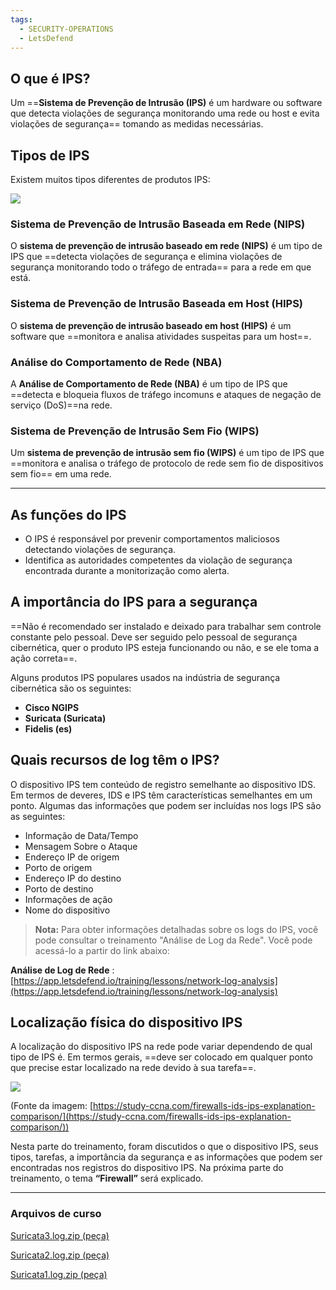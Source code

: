 ```yaml
---
tags:
  - SECURITY-OPERATIONS
  - LetsDefend
---
```

## **O que é IPS?**
Um ==**Sistema de Prevenção de Intrusão (IPS)** é um hardware ou software que detecta violações de segurança monitorando uma rede ou host e evita violações de segurança== tomando as medidas necessárias.
## **Tipos de IPS**
Existem muitos tipos diferentes de produtos IPS:

![](https://letsdefend.io/blog/wp-content/uploads/2023/01/image-2.png)

### **Sistema de Prevenção de Intrusão Baseada em Rede (NIPS)**
O **sistema de prevenção de intrusão baseado em rede (NIPS)** é um tipo de IPS que ==detecta violações de segurança e elimina violações de segurança monitorando todo o tráfego de entrada== para a rede em que está.

### **Sistema de Prevenção de Intrusão Baseada em Host (HIPS)**
O **sistema de prevenção de intrusão baseado em host (HIPS)** é um software que ==monitora e analisa atividades suspeitas para um host==.

### **Análise do Comportamento de Rede (NBA)**
A **Análise de Comportamento de Rede (NBA)** é um tipo de IPS que ==detecta e bloqueia fluxos de tráfego incomuns e ataques de negação de serviço (DoS)==na rede.

### **Sistema de Prevenção de Intrusão Sem Fio (WIPS)**
Um **sistema de prevenção de intrusão sem fio (WIPS)** é um tipo de IPS que ==monitora e analisa o tráfego de protocolo de rede sem fio de dispositivos sem fio== em uma rede.

---
## **As funções do IPS**
- O IPS é responsável por prevenir comportamentos maliciosos detectando violações de segurança.
- Identifica as autoridades competentes da violação de segurança encontrada durante a monitorização como alerta.

## **A importância do IPS para a segurança**
==Não é recomendado ser instalado e deixado para trabalhar sem controle constante pelo pessoal. Deve ser seguido pelo pessoal de segurança cibernética, quer o produto IPS esteja funcionando ou não, e se ele toma a ação correta==.

Alguns produtos IPS populares usados na indústria de segurança cibernética são os seguintes:
- **Cisco NGIPS**
- **Suricata (Suricata)**
- **Fidelis (es)**

## **Quais recursos de log têm o IPS?**
O dispositivo IPS tem conteúdo de registro semelhante ao dispositivo IDS. Em termos de deveres, IDS e IPS têm características semelhantes em um ponto. Algumas das informações que podem ser incluídas nos logs IPS são as seguintes:

- Informação de Data/Tempo
- Mensagem Sobre o Ataque
- Endereço IP de origem
- Porto de origem
- Endereço IP do destino
- Porto de destino
- Informações de ação
- Nome do dispositivo

>**Nota:** Para obter informações detalhadas sobre os logs do IPS, você pode consultar o treinamento "Análise de Log da Rede". Você pode acessá-lo a partir do link abaixo:

**Análise de Log de Rede** : [https://app.letsdefend.io/training/lessons/network-log-analysis](https://app.letsdefend.io/training/lessons/network-log-analysis)

## **Localização física do dispositivo IPS**
A localização do dispositivo IPS na rede pode variar dependendo de qual tipo de IPS é. Em termos gerais, ==deve ser colocado em qualquer ponto que precise estar localizado na rede devido à sua tarefa==.

![](https://letsdefend.io/blog/wp-content/uploads/2023/01/image-3-1024x723.png)

(Fonte da imagem: [https://study-ccna.com/firewalls-ids-ips-explanation-comparison/](https://study-ccna.com/firewalls-ids-ips-explanation-comparison/))


Nesta parte do treinamento, foram discutidos o que o dispositivo IPS, seus tipos, tarefas, a importância da segurança e as informações que podem ser encontradas nos registros do dispositivo IPS. Na próxima parte do treinamento, o tema **“Firewall”** será explicado.

---
### Arquivos de curso

[Suricata3.log.zip (peça)](https://files-ld.s3.us-east-2.amazonaws.com/suricata3.log.zip)

[Suricata2.log.zip (peça)](https://files-ld.s3.us-east-2.amazonaws.com/suricata2.log.zip)

[Suricata1.log.zip (peça)](https://files-ld.s3.us-east-2.amazonaws.com/suricata1.log.zip)